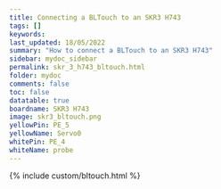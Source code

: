 ```yaml
---
title: Connecting a BLTouch to an SKR3 H743
tags: []
keywords: 
last_updated: 18/05/2022
summary: "How to connect a BLTouch to an SKR3 H743"
sidebar: mydoc_sidebar
permalink: skr_3_h743_bltouch.html
folder: mydoc
comments: false
toc: false
datatable: true
boardname: SKR3 H743
image: skr3_bltouch.png
yellowPin: PE_5
yellowName: Servo0
whitePin: PE_4
whiteName: probe
---
```


{% include custom/bltouch.html %}